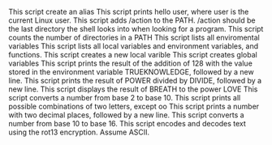 This script create an alias
This script prints hello user, where user is the current Linux user.
This script adds /action to the PATH. /action should be the last directory the shell looks into when looking for a program.
This script counts the number of directories in a PATH
This script lists all enviromental variables
This script lists all local variables and environment variables, and functions.
This script creates a new local varible
This script creates global variables
This script prints the result of the addition of 128 with the value stored in the environment variable TRUEKNOWLEDGE, followed by a new line.
This script prints the result of POWER divided by DIVIDE, followed by a new line.
This script displays the result of BREATH to the power LOVE
This script converts a number from base 2 to base 10.
This script prints all possible combinations of two letters, except oo
This script prints a number with two decimal places, followed by a new line.
This script converts a number from base 10 to base 16.
This script encodes and decodes text using the rot13 encryption. Assume ASCII.
